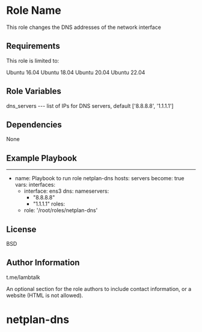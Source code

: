 Role Name
=========

This role changes the DNS addresses of the network interface

Requirements
------------

This role is limited to:

Ubuntu 16.04
Ubuntu 18.04
Ubuntu 20.04
Ubuntu 22.04

Role Variables
--------------

dns_servers --- list of IPs for DNS servers, default ['8.8.8.8', '1.1.1.1']

Dependencies
------------

None

Example Playbook
----------------

   ---
- name: Playbook to run role netplan-dns
  hosts: servers
  become: true
  vars:
    interfaces:
    - interface: ens3
      dns:
        nameservers:
        - "8.8.8.8"
        - "1.1.1.1"
  roles:
     - role: '/root/roles/netplan-dns'

License
-------

BSD

Author Information
------------------

t.me/lambtalk

An optional section for the role authors to include contact information, or a website (HTML is not allowed).
# netplan-dns
